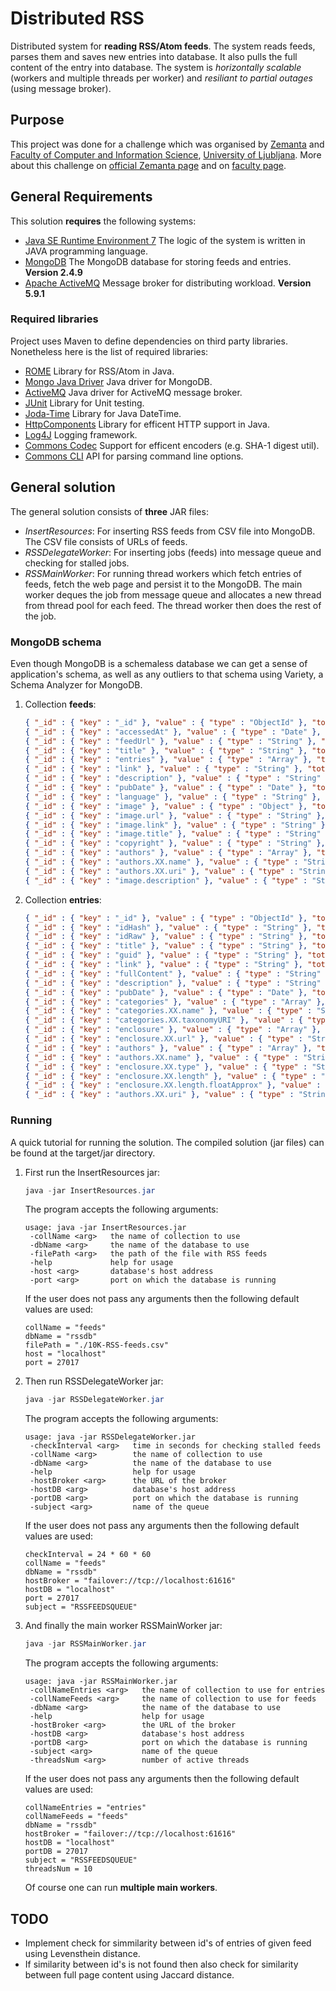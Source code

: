 # Distributed RSS
Distributed system for **reading RSS/Atom feeds**. The system reads feeds, parses them and saves new entries into database. It also pulls the full content of the entry into database. The system is *horizontally scalable* (workers and multiple threads per worker) and *resiliant to partial outages* (using message broker).

## Purpose
This project was done for a challenge which was organised by [Zemanta](http://www.zemanta.com) and [Faculty of Computer and Information Science](http://www.fri.uni-lj.si/en/), [University of Ljubljana](http://www.uni-lj.si/eng/). More about this challenge on [official Zemanta page](http://www.zemanta.com/blog/zemantas-programming-challenge-2014-zemantin-programerski-izziv-2014/) and on [faculty page](http://www.fri.uni-lj.si/si/raziskave/studentski_izzivi/zemantin_izziv/).

## General Requirements
This solution **requires** the following systems:
* [Java SE Runtime Environment 7](http://www.oracle.com/technetwork/java/javase/downloads/jre7-downloads-1880261.html)
 The logic of the system is written in JAVA programming language.
* [MongoDB](http://www.mongodb.org/)
 The MongoDB database for storing feeds and entries. **Version 2.4.9**
* [Apache ActiveMQ](http://activemq.apache.org/)
 Message broker for distributing workload. **Version 5.9.1**

### Required libraries
Project uses Maven to define dependencies on third party libraries. Nonetheless here is the list of required libraries:

* [ROME](http://rometools.github.io/rome/)
Library for RSS/Atom in Java.
* [Mongo Java Driver](http://docs.mongodb.org/ecosystem/drivers/java/)
Java driver for MongoDB.
* [ActiveMQ](http://activemq.apache.org/)
Java driver for ActiveMQ message broker.
* [JUnit](http://junit.org/)
Library for Unit testing.
* [Joda-Time](http://www.joda.org/joda-time/)
Library for Java DateTime.
* [HttpComponents](http://hc.apache.org/httpcomponents-client-ga/)
Library for efficent HTTP support in Java.
* [Log4J](http://logging.apache.org/log4j/2.x/)
Logging framework.
* [Commons Codec](http://commons.apache.org/proper/commons-codec/)
Support for efficent encoders (e.g. SHA-1 digest util).
* [Commons CLI](http://commons.apache.org/proper/commons-cli/)
API for parsing command line options.

## General solution
The general solution consists of **three** JAR files:
* *InsertResources*: For inserting RSS feeds from CSV file into MongoDB. The CSV file consists of URLs of feeds.
* *RSSDelegateWorker*: For inserting jobs (feeds) into message queue and checking for stalled jobs.
* *RSSMainWorker*: For running thread workers which fetch entries of feeds, fetch the web page and persist it to the MongoDB. The main worker deques the job from message queue and allocates a new thread from thread pool for each feed. The thread worker then does the rest of the job.

### MongoDB schema
Even though MongoDB is a schemaless database we can get a sense of application's schema, as well as any outliers to that schema using Variety, a Schema Analyzer for MongoDB.

1. Collection **feeds**:
   ```json
   { "_id" : { "key" : "_id" }, "value" : { "type" : "ObjectId" }, "totalOccurrences" : 10000, "percentContaining" : 100 }
   { "_id" : { "key" : "accessedAt" }, "value" : { "type" : "Date" }, "totalOccurrences" : 10000, "percentContaining" : 100 }
   { "_id" : { "key" : "feedUrl" }, "value" : { "type" : "String" }, "totalOccurrences" : 10000, "percentContaining" : 100 }
   { "_id" : { "key" : "title" }, "value" : { "type" : "String" }, "totalOccurrences" : 9308, "percentContaining" : 93.08 }
   { "_id" : { "key" : "entries" }, "value" : { "type" : "Array" }, "totalOccurrences" : 9293, "percentContaining" : 92.93 }
   { "_id" : { "key" : "link" }, "value" : { "type" : "String" }, "totalOccurrences" : 9282, "percentContaining" : 92.82000000000001}
   { "_id" : { "key" : "description" }, "value" : { "type" : "String" }, "totalOccurrences" : 9189, "percentContaining" : 91.89 }
   { "_id" : { "key" : "pubDate" }, "value" : { "type" : "Date" }, "totalOccurrences" : 8205, "percentContaining" : 82.05 }
   { "_id" : { "key" : "language" }, "value" : { "type" : "String" }, "totalOccurrences" : 8003, "percentContaining" : 80.03 }
   { "_id" : { "key" : "image" }, "value" : { "type" : "Object" }, "totalOccurrences" : 4129, "percentContaining" : 41.29 }
   { "_id" : { "key" : "image.url" }, "value" : { "type" : "String" }, "totalOccurrences" : 4129, "percentContaining" : 41.29 }
   { "_id" : { "key" : "image.link" }, "value" : { "type" : "String" }, "totalOccurrences" : 4117, "percentContaining" : 41.17 }
   { "_id" : { "key" : "image.title" }, "value" : { "type" : "String" }, "totalOccurrences" : 4113, "percentContaining" : 41.13 }
   { "_id" : { "key" : "copyright" }, "value" : { "type" : "String" }, "totalOccurrences" : 930, "percentContaining" : 9.3 }
   { "_id" : { "key" : "authors" }, "value" : { "type" : "Array" }, "totalOccurrences" : 592, "percentContaining" : 5.92 }
   { "_id" : { "key" : "authors.XX.name" }, "value" : { "type" : "String" }, "totalOccurrences" : 591, "percentContaining" : 5.91 }
   { "_id" : { "key" : "authors.XX.uri" }, "value" : { "type" : "String" }, "totalOccurrences" : 307, "percentContaining" : 3.0700000000000003 }
   { "_id" : { "key" : "image.description" }, "value" : { "type" : "String" }, "totalOccurrences" : 89, "percentContaining" : 0.89 }

   ```
2. Collection **entries**:
   ```json
   { "_id" : { "key" : "_id" }, "value" : { "type" : "ObjectId" }, "totalOccurrences" : 529155, "percentContaining" : 100 }
   { "_id" : { "key" : "idHash" }, "value" : { "type" : "String" }, "totalOccurrences" : 529155, "percentContaining" : 100 }
   { "_id" : { "key" : "idRaw" }, "value" : { "type" : "String" }, "totalOccurrences" : 529155, "percentContaining" : 100 }
   { "_id" : { "key" : "title" }, "value" : { "type" : "String" }, "totalOccurrences" : 529147, "percentContaining" : 99.99848815564437 }
   { "_id" : { "key" : "guid" }, "value" : { "type" : "String" }, "totalOccurrences" : 529146, "percentContaining" : 99.99829917509993 }
   { "_id" : { "key" : "link" }, "value" : { "type" : "String" }, "totalOccurrences" : 529126, "percentContaining" : 99.99451956421086 }
   { "_id" : { "key" : "fullContent" }, "value" : { "type" : "String" }, "totalOccurrences" : 529126, "percentContaining" : 99.99451956421086 }
   { "_id" : { "key" : "description" }, "value" : { "type" : "String" }, "totalOccurrences" : 505082, "percentContaining" : 95.45067135338417 }
   { "_id" : { "key" : "pubDate" }, "value" : { "type" : "Date" }, "totalOccurrences" : 494181, "percentContaining" : 93.39059443830257 }
   { "_id" : { "key" : "categories" }, "value" : { "type" : "Array" }, "totalOccurrences" : 296759, "percentContaining" : 56.08167739131257 }
   { "_id" : { "key" : "categories.XX.name" }, "value" : { "type" : "String" }, "totalOccurrences" : 296759, "percentContaining" : 56.08167739131257 }
   { "_id" : { "key" : "categories.XX.taxonomyURI" }, "value" : { "type" : "String" }, "totalOccurrences" : 50579, "percentContaining" : 9.558446957885685 }
   { "_id" : { "key" : "enclosure" }, "value" : { "type" : "Array" }, "totalOccurrences" : 32798, "percentContaining" : 6.198183896967807 }
   { "_id" : { "key" : "enclosure.XX.url" }, "value" : { "type" : "String" }, "totalOccurrences" : 32671, "percentContaining" : 6.174183367822283 }
   { "_id" : { "key" : "authors" }, "value" : { "type" : "Array" }, "totalOccurrences" : 32309, "percentContaining" : 6.1057724107303155 }
   { "_id" : { "key" : "authors.XX.name" }, "value" : { "type" : "String" }, "totalOccurrences" : 32239, "percentContaining" : 6.092543772618609 }
   { "_id" : { "key" : "enclosure.XX.type" }, "value" : { "type" : "String" }, "totalOccurrences" : 30018, "percentContaining" : 5.67281798338861 }
   { "_id" : { "key" : "enclosure.XX.length" }, "value" : { "type" : "Object" }, "totalOccurrences" : 19670, "percentContaining" : 3.7172473093894984 }
   { "_id" : { "key" : "enclosure.XX.length.floatApprox" }, "value" : { "type" : "Number" }, "totalOccurrences" : 19670, "percentContaining" : 3.7172473093894984 }
   { "_id" : { "key" : "authors.XX.uri" }, "value" : { "type" : "String" }, "totalOccurrences" : 19495, "percentContaining" : 3.684175714110232 }
   ```

### Running
A quick tutorial for running the solution. The compiled solution (jar files) can be found at the target/jar directory.

1. First run the InsertResources jar:
   ```java
   java -jar InsertResources.jar
   ```

   The program accepts the following arguments:
   ```
   usage: java -jar InsertResources.jar
    -collName <arg>   the name of collection to use
    -dbName <arg>     the name of the database to use
    -filePath <arg>   the path of the file with RSS feeds
    -help             help for usage
    -host <arg>       database's host address
    -port <arg>       port on which the database is running
   ```
   
   If the user does not pass any arguments then the following default values are used:
   ```
   collName = "feeds"
   dbName = "rssdb"
   filePath = "./10K-RSS-feeds.csv"
   host = "localhost"
   port = 27017
   ```

2. Then run RSSDelegateWorker jar:
   ```java
   java -jar RSSDelegateWorker.jar
   ```

   The program accepts the following arguments:
   ```
   usage: java -jar RSSDelegateWorker.jar
    -checkInterval <arg>   time in seconds for checking stalled feeds
    -collName <arg>        the name of collection to use
    -dbName <arg>          the name of the database to use
    -help                  help for usage
    -hostBroker <arg>      the URL of the broker
    -hostDB <arg>          database's host address
    -portDB <arg>          port on which the database is running
    -subject <arg>         name of the queue
   ```
   
   If the user does not pass any arguments then the following default values are used:
   ```
   checkInterval = 24 * 60 * 60
   collName = "feeds"
   dbName = "rssdb"
   hostBroker = "failover://tcp://localhost:61616"
   hostDB = "localhost"
   port = 27017
   subject = "RSSFEEDSQUEUE"
   ```

3. And finally the main worker RSSMainWorker jar:
   ```java
   java -jar RSSMainWorker.jar
   ```

   The program accepts the following arguments:
   ```
   usage: java -jar RSSMainWorker.jar
    -collNameEntries <arg>   the name of collection to use for entries
    -collNameFeeds <arg>     the name of collection to use for feeds
    -dbName <arg>            the name of the database to use
    -help                    help for usage
    -hostBroker <arg>        the URL of the broker
    -hostDB <arg>            database's host address
    -portDB <arg>            port on which the database is running
    -subject <arg>           name of the queue
    -threadsNum <arg>        number of active threads
   ```
   
   If the user does not pass any arguments then the following default values are used:
   ```
   collNameEntries = "entries"
   collNameFeeds = "feeds"
   dbName = "rssdb"
   hostBroker = "failover://tcp://localhost:61616"
   hostDB = "localhost"
   portDB = 27017
   subject = "RSSFEEDSQUEUE"
   threadsNum = 10
   ```
   
   Of course one can run **multiple main workers**.
   
## TODO
* Implement check for simmilarity between id's of entries of given feed using Levensthein distance.
* If similarity between id's is not found then also check for similarity between full page content using Jaccard distance.

